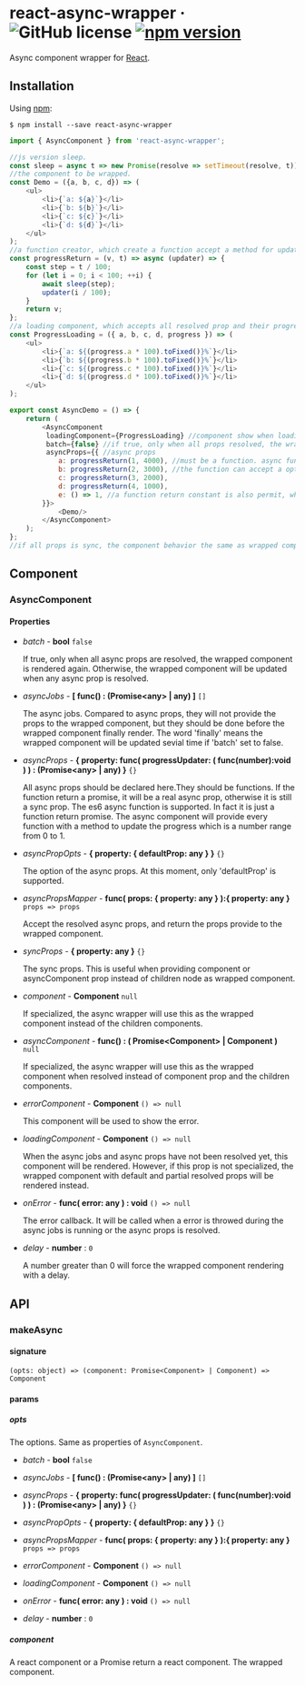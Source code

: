 # react-async-wrapper &middot; ![GitHub license](https://img.shields.io/badge/license-MIT-blue.svg) [![npm version](https://img.shields.io/npm/v/react-async-wrapper.svg?style=flat)](https://www.npmjs.com/package/react-async-wrapper)

Async component wrapper for [React](https://reactjs.org/).

## Installation

Using [npm](https://www.npmjs.com/):

    $ npm install --save react-async-wrapper
    
```javascript
import { AsyncComponent } from 'react-async-wrapper';

//js version sleep.
const sleep = async t => new Promise(resolve => setTimeout(resolve, t));
//the component to be wrapped.
const Demo = ({a, b, c, d}) => (
    <ul>
        <li>{`a: ${a}`}</li>
        <li>{`b: ${b}`}</li>
        <li>{`c: ${c}`}</li>
        <li>{`d: ${d}`}</li>
    </ul>
);
//a function creator, which create a function accept a method for updating the progress and return a promise.
const progressReturn = (v, t) => async (updater) => {
    const step = t / 100;
    for (let i = 0; i < 100; ++i) {
        await sleep(step);
        updater(i / 100);
    }
    return v;
};
//a loading component, which accepts all resolved prop and their progress.
const ProgressLoading = ({ a, b, c, d, progress }) => (
    <ul>
        <li>{`a: ${(progress.a * 100).toFixed()}%`}</li>
        <li>{`b: ${(progress.b * 100).toFixed()}%`}</li>
        <li>{`c: ${(progress.c * 100).toFixed()}%`}</li>
        <li>{`d: ${(progress.d * 100).toFixed()}%`}</li>
    </ul>
);

export const AsyncDemo = () => {
    return (
        <AsyncComponent
         loadingComponent={ProgressLoading} //component show when loading
         batch={false} //if true, only when all props resolved, the wrapped component will be render.
         asyncProps={{ //async props
            a: progressReturn(1, 4000), //must be a function. async function means async props.
            b: progressReturn(2, 3000), //the function can accept a optional progress updater method.
            c: progressReturn(3, 2000),
            d: progressReturn(4, 1000),
            e: () => 1, //a function return constant is also permit, which cause the prop is sync.
        }}>
            <Demo/>
        </AsyncComponent>
    );
};
//if all props is sync, the component behavior the same as wrapped component.

```

## Component

### AsyncComponent

#### Properties
- *batch* - **bool** `false`

  If true, only when all async props are resolved, the wrapped component is rendered again. 
  Otherwise, the wrapped component will be updated when any async prop is resolved.

- *asyncJobs* - **[ func() : (Promise\<any\> | any) ]** `[]`

  The async jobs. 
  Compared to async props, they will not provide the props to the wrapped component, 
  but they should be done before the wrapped component finally render.
  The word 'finally' means the wrapped component will be updated sevial time if 'batch' set to false.
  
- *asyncProps* - **{ property: func( progressUpdater: ( func(number):void ) ) : (Promise\<any> | any) }** `{}`

  All async props should be declared here.They should be functions. 
  If the function return a promise, it will be a real async prop, otherwise it is still a sync prop.
  The es6 async function is supported. In fact it is just a function return promise.
  The async component will provide every function with a method to update the progress which is a number range from 0 to 1.
  
- *asyncPropOpts* - **{ property: { defaultProp: any } }** `{}`

  The option of the async props. At this moment, only 'defaultProp' is supported.
  
- *asyncPropsMapper* - **func( props: { property: any } ):{ property: any }** `props => props`

  Accept the resolved async props, and return the props provide to the wrapped component.

- *syncProps* - **{ property: any }** `{}`

  The sync props. This is useful when providing component or asyncComponent prop instead of children node as wrapped component.
  
- *component* - **Component** `null`

  If specialized, the async wrapper will use this as the wrapped component instead of the children components.
  
- *asyncComponent* - **func() : ( Promise\<Component\> | Component )** `null`

  If specialized, the async wrapper will use this as the wrapped component when resolved instead of component prop and the children components.
  
- *errorComponent* - **Component** `() => null`

  This component will be used to show the error.
  
- *loadingComponent* - **Component** `() => null`

  When the async jobs and async props have not been resolved yet, this component will be rendered. 
  However, if this prop is not specialized, the wrapped component with default and partial resolved props will be rendered instead.
  
- *onError* - **func( error: any ) : void** `() => null`

  The error callback. 
  It will be called when a error is throwed 
  during the async jobs is running or the async props is resolved.
  
- *delay* - **number** : `0`

  A number greater than 0 will force the wrapped component rendering with a delay.

## API

### makeAsync

#### signature

`(opts: object) => (component: Promise<Component> | Component) => Component`

#### params

##### opts

The options. Same as properties of `AsyncComponent`.

- *batch* - **bool** `false`

- *asyncJobs* - **[ func() : (Promise\<any\> | any) ]** `[]`

- *asyncProps* - **{ property: func( progressUpdater: ( func(number):void ) ) : (Promise\<any> | any) }** `{}`

- *asyncPropOpts* - **{ property: { defaultProp: any } }** `{}`

- *asyncPropsMapper* - **func( props: { property: any } ):{ property: any }** `props => props`

- *errorComponent* - **Component** `() => null`

- *loadingComponent* - **Component** `() => null`

- *onError* - **func( error: any ) : void** `() => null`

- *delay* - **number** : `0`

##### component

A react component or a Promise return a react component. The wrapped component.

